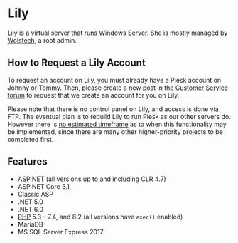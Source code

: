 # Lily

Lily is a virtual server that runs Windows Server. She is mostly managed by [Wolstech](../../misc/staff/wolstech.md), a root admin.

## How to Request a Lily Account

<!-- TODO: Add Morty to the list below once released -->
To request an account on Lily, you must already have a Plesk account on Johnny or Tommy. Then, please create a new post in the [Customer Service forum](https://helionet.org/index/forum/45-customer-service/?do=add) to request that we create an account for you on Lily.

Please note that there is no control panel on Lily, and access is done via FTP. The eventual plan is to rebuild Lily to run Plesk as our other servers do. However there is [no estimated timeframe](../../hosting/repair-times.md) as to when this functionality may be implemented, since there are many other higher-priority projects to be completed first.

## Features

* ASP.NET (all versions up to and including CLR 4.7)
* ASP.NET Core 3.1
* Classic ASP
* .NET 5.0 
* .NET 6.0
* [PHP](../../features/php.md) 5.3 - 7.4, and 8.2 (all versions have `exec()` enabled)
* MariaDB
* MS SQL Server Express 2017